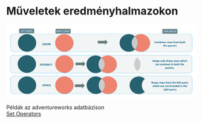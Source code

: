 # Műveletek eredményhalmazokon

![image1](/.pics/setoperator.png)  

Példák az adventureworks adatbázison  
[Set Operators](https://visualizeright.com/2019/03/15/set-operators/)  
